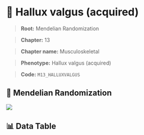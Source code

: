 # 🧪 Hallux valgus (acquired)

> **Root:** Mendelian Randomization

> **Chapter:** 13  

> **Chapter name:** Musculoskeletal

> **Phenotype:** Hallux valgus (acquired)  

> **Code:** `M13_HALLUXVALGUS`

## 🧬 Mendelian Randomization  

<img src="/MR/Figures/Forward/M13_HALLUXVALGUS.png"/>

## 📊 Data Table

<CsvTableMRF src="/MR/Data/Forward/M13_HALLUXVALGUS.csv"/>
